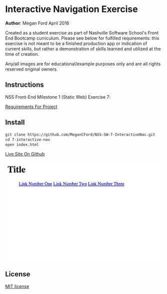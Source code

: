 # Interactive Navigation Exercise

**Author**: Megan Ford April 2016 


Created as a student exercise as part of Nashville Software School's Front End Bootcamp curriculum. Please see below for fulfilled requirements: this exercise is not meant to be a finished production app or indication of current skills, but rather a demonstration of skills learned and utilized at the time of creation.


Any/all images are for educational/example purposes only and are all rights reserved original owners. 


## Instructions


NSS Front-End Milestone 1 (Static Web) Exercise 7: 


[Requirements For Project](https://github.com/nashville-software-school/front-end-milestones/blob/master/2-the-static-web/exercises/SW_CSS_INTERACTIVE_NAVIGATION.md)



## Install


``` 
git clone https://github.com/MeganCFord/NSS-SW-7-InteractiveNav.git
cd 7-interactive-nav
open index.html
```

[Live Site On Github](http://megancford.github.io/NSS-SW-7-InteractiveNav)


![screenshot](interactivenav-screenshot.jpg)


## License 


[MIT license](LICENSE.md)

